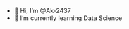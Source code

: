 - 👋 Hi, I’m @Ak-2437
- 🌱 I’m currently learning Data Science

<!---
Ak-2437/Ak-2437 is a ✨ special ✨ repository because its `README.md` (this file) appears on your GitHub profile.
You can click the Preview link to take a look at your changes.
--->
